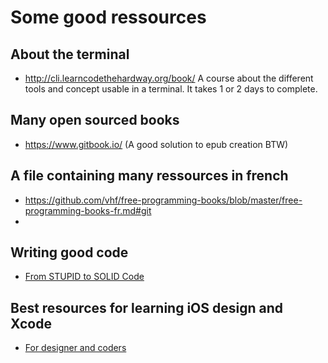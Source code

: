 # Some good ressources

## About the terminal
* http://cli.learncodethehardway.org/book/ A course about the different tools and concept usable in a terminal. It takes 1 or 2 days to complete.

## Many open sourced books
* https://www.gitbook.io/ (A good solution to epub creation BTW)

## A file containing many ressources in french

* https://github.com/vhf/free-programming-books/blob/master/free-programming-books-fr.md#git
* 

## Writing good code

- [From STUPID to SOLID Code](http://williamdurand.fr/2013/07/30/from-stupid-to-solid-code)

## Best resources for learning iOS design and Xcode

- [For designer and coders](http://designcode.io/learn)
